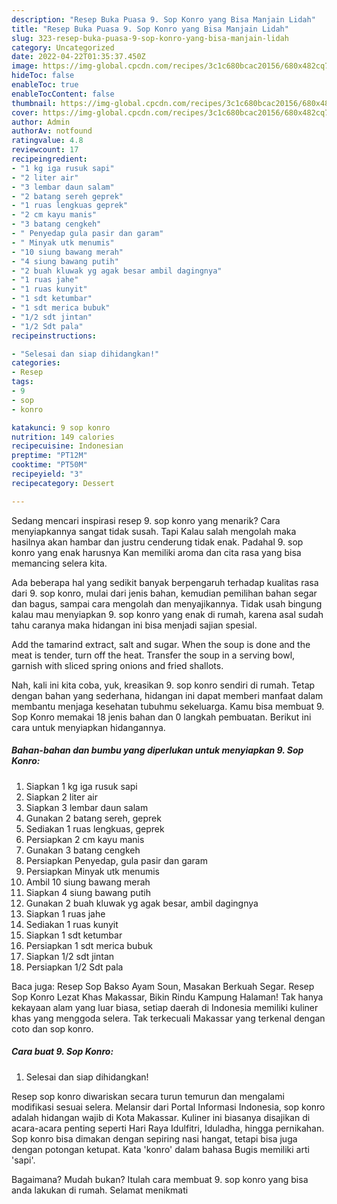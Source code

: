 ```yaml
---
description: "Resep Buka Puasa 9. Sop Konro yang Bisa Manjain Lidah"
title: "Resep Buka Puasa 9. Sop Konro yang Bisa Manjain Lidah"
slug: 323-resep-buka-puasa-9-sop-konro-yang-bisa-manjain-lidah
category: Uncategorized
date: 2022-04-22T01:35:37.450Z
image: https://img-global.cpcdn.com/recipes/3c1c680bcac20156/680x482cq70/9-sop-konro-foto-resep-utama.jpg
hideToc: false
enableToc: true
enableTocContent: false
thumbnail: https://img-global.cpcdn.com/recipes/3c1c680bcac20156/680x482cq70/9-sop-konro-foto-resep-utama.jpg
cover: https://img-global.cpcdn.com/recipes/3c1c680bcac20156/680x482cq70/9-sop-konro-foto-resep-utama.jpg
author: Admin
authorAv: notfound
ratingvalue: 4.8
reviewcount: 17
recipeingredient:
- "1 kg iga rusuk sapi"
- "2 liter air"
- "3 lembar daun salam"
- "2 batang sereh geprek"
- "1 ruas lengkuas geprek"
- "2 cm kayu manis"
- "3 batang cengkeh"
- " Penyedap gula pasir dan garam"
- " Minyak utk menumis"
- "10 siung bawang merah"
- "4 siung bawang putih"
- "2 buah kluwak yg agak besar ambil dagingnya"
- "1 ruas jahe"
- "1 ruas kunyit"
- "1 sdt ketumbar"
- "1 sdt merica bubuk"
- "1/2 sdt jintan"
- "1/2 Sdt pala"
recipeinstructions:

- "Selesai dan siap dihidangkan!"
categories:
- Resep
tags:
- 9
- sop
- konro

katakunci: 9 sop konro 
nutrition: 149 calories
recipecuisine: Indonesian
preptime: "PT12M"
cooktime: "PT50M"
recipeyield: "3"
recipecategory: Dessert

---
```



Sedang mencari inspirasi resep 9. sop konro yang menarik? Cara menyiapkannya sangat tidak susah. Tapi Kalau salah mengolah maka hasilnya akan hambar dan justru cenderung tidak enak. Padahal 9. sop konro yang enak harusnya Kan memiliki aroma dan cita rasa yang bisa memancing selera kita.


Ada beberapa hal yang sedikit banyak berpengaruh terhadap kualitas rasa dari 9. sop konro, mulai dari jenis bahan, kemudian pemilihan bahan segar dan bagus, sampai cara mengolah dan menyajikannya. Tidak usah bingung kalau mau menyiapkan 9. sop konro yang enak di rumah, karena asal sudah tahu caranya maka hidangan ini bisa menjadi sajian spesial.

Add the tamarind extract, salt and sugar. When the soup is done and the meat is tender, turn off the heat. Transfer the soup in a serving bowl, garnish with sliced spring onions and fried shallots.


Nah, kali ini kita coba, yuk, kreasikan 9. sop konro sendiri di rumah. Tetap dengan bahan yang sederhana, hidangan ini dapat memberi manfaat dalam membantu menjaga kesehatan tubuhmu sekeluarga. Kamu bisa membuat 9. Sop Konro memakai 18 jenis bahan dan 0 langkah pembuatan. Berikut ini cara untuk menyiapkan hidangannya.

<!--inarticleads1-->

##### Bahan-bahan dan bumbu yang diperlukan untuk menyiapkan 9. Sop Konro:

1. Siapkan 1 kg iga rusuk sapi
1. Siapkan 2 liter air
1. Siapkan 3 lembar daun salam
1. Gunakan 2 batang sereh, geprek
1. Sediakan 1 ruas lengkuas, geprek
1. Persiapkan 2 cm kayu manis
1. Gunakan 3 batang cengkeh
1. Persiapkan  Penyedap, gula pasir dan garam
1. Persiapkan  Minyak utk menumis
1. Ambil 10 siung bawang merah
1. Siapkan 4 siung bawang putih
1. Gunakan 2 buah kluwak yg agak besar, ambil dagingnya
1. Siapkan 1 ruas jahe
1. Sediakan 1 ruas kunyit
1. Siapkan 1 sdt ketumbar
1. Persiapkan 1 sdt merica bubuk
1. Siapkan 1/2 sdt jintan
1. Persiapkan 1/2 Sdt pala


Baca juga: Resep Sop Bakso Ayam Soun, Masakan Berkuah Segar. Resep Sop Konro Lezat Khas Makassar, Bikin Rindu Kampung Halaman! Tak hanya kekayaan alam yang luar biasa, setiap daerah di Indonesia memiliki kuliner khas yang menggoda selera. Tak terkecuali Makassar yang terkenal dengan coto dan sop konro. 

<!--inarticleads2-->

##### Cara buat 9. Sop Konro:


1. Selesai dan siap dihidangkan!

Resep sop konro diwariskan secara turun temurun dan mengalami modifikasi sesuai selera. Melansir dari Portal Informasi Indonesia, sop konro adalah hidangan wajib di Kota Makassar. Kuliner ini biasanya disajikan di acara-acara penting seperti Hari Raya Idulfitri, Iduladha, hingga pernikahan. Sop konro bisa dimakan dengan sepiring nasi hangat, tetapi bisa juga dengan potongan ketupat. Kata &#39;konro&#39; dalam bahasa Bugis memiliki arti &#39;sapi&#39;. 

Bagaimana? Mudah bukan? Itulah cara membuat 9. sop konro yang bisa anda lakukan di rumah. Selamat menikmati
